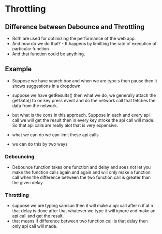 # Throttling

## Difference between Debounce and Throttling

- Both are used for optimizing the performance of the web app.
- And how do we do that? - It happens by limitting the rate of execution of particular function
- And that function could be anything.

## Example

- Suppose we have search box and when we are type s then pause then it shows suggestions in a dropdown

- suppose we have getResults() then what we do, we generally attach the getData() to on key press event and do the network call that fetches the data from the network.

- but what is the cons in this approach. Suppose in each and every api call we will get the result then in every key stroke the api call will made. So that api calls are really alot that is very expensive.

- what we can do we can limit these api calls

- we can do this by two ways

### Debouncing

- Debounce function takes one function and delay and soes not let you make the function calls again and again and will only make a function call when the difference between the two function call is greater than the given delay.

### Throttling

- suppose we are typing samsun then it will make a api call after n if at n that delay is done after that whatever we type it will ignore and make an api call and get the result.
- that means if difference between two function call is that delay then only api call will made.
